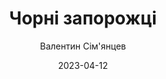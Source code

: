 ---
layout: default
modal-id: 26
date: 2023-04-12
title: Чорні запорожці
author: Валентин Сім'янцев
author_label: Автор
img: chorni-zaporozhtsi-valentyn-semyancev.jpg
alt: image-alt
project-date: "1976, під назвою «Роки козакування, 1917—1923 (спогади)»"
category: Мемуари
status: delivering
description: "Чорні запорожці — один з наилегендарніших підрозділів Арміі УНР. Кавалеріиські атаки, блискавичні нальоти, розвідувальні операціі та «забави» у ворожих тилах — це все про них. Під ноги іхніх конеи лягали і червоні ганчірки більшовиків, і триколірні білогвардіиські. Іхніи командир Петро Дяченко став живою легендою украінськоі віиськовоі звитяги.
Тож зараз у ваших руках спомини одного з чорних запорожців — Валентина Сім’янцева, хлопця з Харківщини, якии зі школи втік до брата на фронти Першоі світовоі, а потім пішов до украінськоі арміі. Безліч боів, тиф, полон і втеча, але не до теплоі батьківськоі хати на Слобожанщині, а через фронт до віиська. І зрештою — він став біицем славнозвісного полку та проишов з ним увесь боиовии шлях."
---